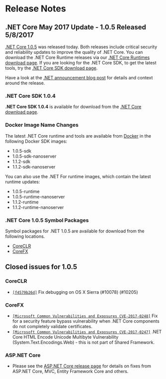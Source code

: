 # Release Notes

## .NET Core May 2017 Update - 1.0.5 Released 5/8/2017

[.NET Core 1.0.5](https://github.com/dotnet/core/blob/master/release-notes/1.0/1.0.5.md) was released today. Both releases include critical security and reliability updates to improve the quality of .NET Core. You can download the .NET Core Runtime releases via our [.NET Core Runtimes download page](https://www.microsoft.com/net/download/core#/runtime). If you are looking for the .NET Core SDK, to get the latest tools, try the [.NET Core SDK download page](https://www.microsoft.com/net/download/core#/sdk).

Have a look at the [.NET announcement blog post](https://blogs.msdn.microsoft.com/dotnet/) for details and context around the release. 

### .NET Core SDK 1.0.4

**.NET Core SDK 1.0.4** is available for download from the [.NET Core download page](https://www.microsoft.com/net/download/core).

### Docker Image Name Changes

The latest .NET Core runtime and tools are available from [Docker](https://hub.docker.com/r/microsoft/dotnet/) in the following Docker SDK images:

* 1.0.5-sdk
* 1.0.5-sdk-nanoserver
* 1.1.2-sdk
* 1.1.2-sdk-nanoserver

You can also use the .NET For runtime images, which contain the latest runtime updates:

* 1.0.5-runtime
* 1.0.5-runtime-nanoserver
* 1.1.2-runtime
* 1.1.2-runtime-nanoserver

### .NET Core 1.0.5 Symbol Packages

Symbol packages for .NET 1.0.5 are available for download from the following locations.

* [CoreCLR](https://go.microsoft.com/fwlink/?LinkID=848773)
* [CoreFX](https://go.microsoft.com/fwlink/?LinkID=848774)

## Closed issues for 1.0.5

### CoreCLR

* [`[f4579b26d]`](https://github.com/dotnet/coreclr/commit/f4579b26d) Fix debugging on OS X Sierra (#10078) (#10205)

### CoreFX

* [`[Microsoft Common Vulnerabilities and Exposures CVE-2017-0248]`](https://cve.mitre.org/cgi-bin/cvename.cgi?name=CVE-2017-0248) Fix for a security feature bypass vulnerability  when .NET Core components do not completely validate certificates.
* [`[Microsoft Common Vulnerabilities and Exposures CVE-2017-0247]`](https://cve.mitre.org/cgi-bin/cvename.cgi?name=CVE-2017-0247) .NET Core HTML Encode Unicode Multibyte Vulnerability (System.Text.Encodings.Web) - this is not part of Shared Framework.

### ASP.NET Core

* Please see the [ASP.NET Core release page](https://github.com/aspnet/home/releases/1.0.5) for details on fixes from ASP.NET Core, MVC, Entity Framework Core and others.
